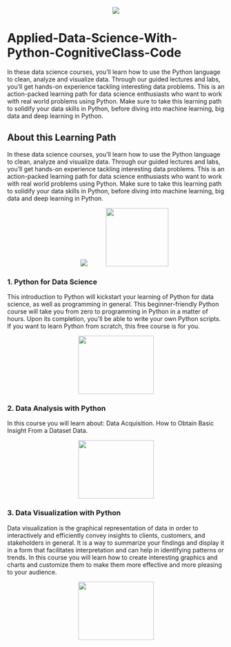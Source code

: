 <p align="center">
  <img src="https://cognitiveclass.ai/system/portals/logos/5ebc/7166/a5ad/b600/013d/76aa/original/cc-logo.png" />
</p> 

# Applied-Data-Science-With-Python-CognitiveClass-Code
In these data science courses, you’ll learn how to use the Python language to clean, analyze and visualize data. Through our guided lectures and labs, you’ll get hands-on experience tackling interesting data problems. This is an action-packed learning path for data science enthusiasts who want to work with real world problems using Python. Make sure to take this learning path to solidify your data skills in Python, before diving into machine learning, big data and deep learning in Python.

## About this Learning Path
In these data science courses, you’ll learn how to use the Python language to clean, analyze and visualize data. Through our guided lectures and labs, you’ll get hands-on experience tackling interesting data problems. This is an action-packed learning path for data science enthusiasts who want to work with real world problems using Python. Make sure to take this learning path to solidify your data skills in Python, before diving into machine learning, big data and deep learning in Python.

<p align="center">
  <img hspace="40" src="https://cognitiveclass.ai/system/learning_paths/logos/5f7c/8431/b1e5/0300/01f0/a084/original/content_NN400x400-icon-Applied-Data-Science-With-Python-120x120-c-default.png" />
  
  <img width="145" height="135" src="https://images.credly.com/images/73ac7b07-679c-4c0e-94d9-8b9dc11efe59/Applied_Data_Science_with_Python.png" />
</p>

### 1. Python for Data Science
This introduction to Python will kickstart your learning of Python for data science, as well as programming in general. This beginner-friendly Python course will take you from zero to programming in Python in a matter of hours. Upon its completion, you'll be able to write your own Python scripts. If you want to learn Python from scratch, this free course is for you.

<p align="center">
  <img width="175" height="135" src="https://courses.cognitiveclass.ai/asset-v1:CognitiveClass+PY0101EN+v3+type@asset+block@course_card.png" />
</p> 

### 2. Data Analysis with Python
In this course you will learn about: Data Acquisition. How to Obtain Basic Insight From a Dataset Data.

<p align="center">
  <img width="175" height="135" src="https://courses.cognitiveclass.ai/asset-v1:CognitiveClass+DA0101EN+v1+type@asset+block@course_card.png" />
</p> 

### 3. Data Visualization with Python
Data visualization is the graphical representation of data in order to interactively and efficiently convey insights to clients, customers, and stakeholders in general. It is a way to summarize your findings and display it in a form that facilitates interpretation and can help in identifying patterns or trends. In this course you will learn how to create interesting graphics and charts and customize them to make them more effective and more pleasing to your audience.

<p align="center">
  <img width="175" height="135" src="https://courses.cognitiveclass.ai/asset-v1:CognitiveClass+DV0101EN+v2+type@asset+block@course_card.png" />
</p> 
